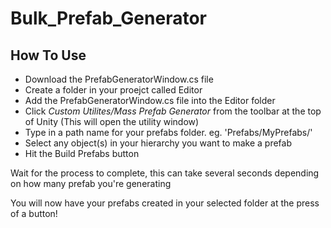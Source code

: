 # Bulk_Prefab_Generator

## How To Use

* Download the PrefabGeneratorWindow.cs file
* Create a folder in your proejct called Editor
* Add the PrefabGeneratorWindow.cs file into the Editor folder
* Click _Custom Utilites/Mass Prefab Generator_ from the toolbar at the top of Unity (This will open the utility window)
* Type in a path name for your prefabs folder. eg. 'Prefabs/MyPrefabs/'
* Select any object(s) in your hierarchy you want to make a prefab
* Hit the Build Prefabs button

Wait for the process to complete, this can take several seconds depending on how many prefab you're generating

You will now have your prefabs created in your selected folder at the press of a button!
